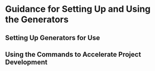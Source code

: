 # Guidance for Setting Up and Using the Generators

## Setting Up Generators for Use

## Using the Commands to Accelerate Project Development
